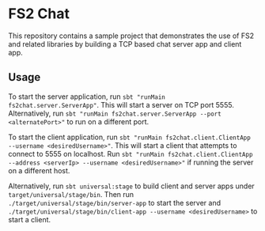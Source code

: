 # FS2 Chat

This repository contains a sample project that demonstrates the use of FS2 and related libraries by building a TCP based chat server app and client app.

## Usage

To start the server application, run `sbt "runMain fs2chat.server.ServerApp"`. This will start a server on TCP port 5555. Alternatively, run `sbt "runMain fs2chat.server.ServerApp --port <alternatePort>"` to run on a different port.

To start the client application, run `sbt "runMain fs2chat.client.ClientApp --username <desiredUsername>"`. This will start a client that attempts to connect to 5555 on localhost. Run `sbt "runMain fs2chat.client.ClientApp --address <serverIp> --username <desiredUsername>"` if running the server on a different host.

Alternatively, run `sbt universal:stage` to build client and server apps under `target/universal/stage/bin`. Then run `./target/universal/stage/bin/server-app` to start the server and `./target/universal/stage/bin/client-app --username <desiredUsername>` to start a client.
